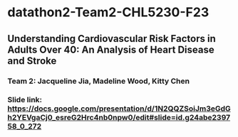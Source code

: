 # datathon2-Team2-CHL5230-F23
## Understanding Cardiovascular Risk Factors in Adults Over 40: An Analysis of Heart Disease and Stroke
### Team 2: Jacqueline Jia, Madeline Wood, Kitty Chen
### Slide link: https://docs.google.com/presentation/d/1N2QQZSoiJm3eGdGh2YEVgaCj0_esreG2Hrc4nb0npw0/edit#slide=id.g24abe239758_0_272 
